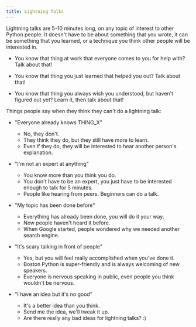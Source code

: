 ```yaml
---
title: Lightning Talks
---
```


Lightning talks are 5-10 minutes long, on any topic of interest to other Python people.  It doesn't have to be about something that you wrote, it can be something that you learned, or a technique you think other people will be interested in.

* You know that thing at work that everyone comes to you for help with? Talk about that!

* You know that thing you just learned that helped you out? Talk about that!

* You know that thing you always wish you understood, but haven't figured out yet? Learn it, then talk about that!

Things people say when they think they can't do a lightning talk:

* "Everyone already knows THING_X"
    - No, they don't.
    - They think they do, but they still have more to learn.
    - Even if they do, they will be interested to hear another person's explanation.

* "I'm not an expert at anything"
    - You know more than you think you do.
    - You don't have to be an expert, you just have to be interested enough to talk for 5 minutes.
    - People like hearing from peers. Beginners can do a talk.

* "My topic has been done before"
    - Everything has already been done, you will do it your way.
    - New people haven't heard it before.
    - When Google started, people wondered why we needed another search engine.

* "It's scary talking in front of people"
    - Yes, but you will feel really accomplished when you've done it.
    - Boston Python is super-friendly and is always welcoming of new speakers.
    - Everyone is nervous speaking in public, even people you think wouldn't be nervous.

* "I have an idea but it's no good"
    - It's a better idea than you think.
    - Send me the idea, we'll tweak it up.
    - Are there really any bad ideas for lightning talks? :)
